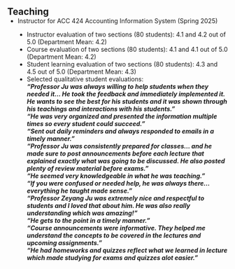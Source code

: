 <h2 id="teaching" style="margin: 2px 0px 0px;"><br><br>Teaching</h2>

<ul style="margin:0 0 5px;">
  <li><autocolor>Instructor for ACC 424 Accounting Information System (Spring 2025)
    <ul style="list-style-type: disc; padding-left: 1.5em;">
      <li><autocolor>Instructor evaluation of two sections (80 students): 4.1 and 4.2 out of 5.0 (Department Mean: 4.2)</autocolor></li>
      <li><autocolor>Course evaluation of two sections (80 students): 4.1 and 4.1 out of 5.0 (Department Mean: 4.2)</autocolor></li>
      <li><autocolor>Student learning evaluation of two sections (80 students): 4.3 and 4.5 out of 5.0 (Department Mean: 4.3)</autocolor></li>
      <li><autocolor>Selected qualitative student evaluations:<br>
        <strong><em>
          “Professor Ju was always willing to help students when they needed it… He took the feedback and immediately implemented it. He wants to see the best for his students and it was shown through his teachings and interactions with his students.”<br>
          “He was very organized and presented the information multiple times so every student could succeed.”<br>
          “Sent out daily reminders and always responded to emails in a timely manner.”<br>
          “Professor Ju was consistently prepared for classes… and he made sure to post announcements before each lecture that explained exactly what was going to be discussed. He also posted plenty of review material before exams.”<br>
          “He seemed very knowledgeable in what he was teaching.”<br>
          “If you were confused or needed help, he was always there… everything he taught made sense.”<br>
          “Professor Zeyang Ju was extremely nice and respectful to students and I loved that about him. He was also really understanding which was amazing!”<br>
          “He gets to the point in a timely manner.”<br>
          “Course announcements were informative. They helped me understand the concepts to be covered in the lectures and upcoming assignments.”<br>
          “He had homeworks and quizzes reflect what we learned in lecture which made studying for exams and quizzes alot easier.”
        </em></strong>
      </autocolor></li>
    </ul>
  </autocolor></li>
</ul>



